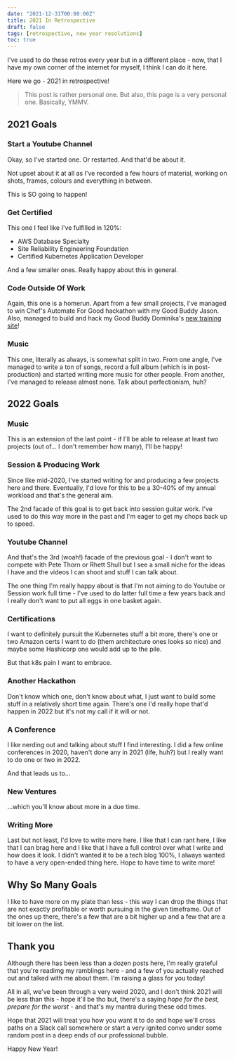 ```yaml
---
date: "2021-12-31T00:00:00Z"
title: 2021 In Retrospective
draft: false
tags: [retrospective, new year resolutions]
toc: true
---
```


I've used to do these retros every year but in a different place - now, that I have my own corner of the internet for myself, I think I can do it here.

Here we go - 2021 in retrospective!

> This post is rather personal one. But also, this page is a very personal one.
> Basically, YMMV.

## 2021 Goals

### Start a Youtube Channel

Okay, so I've started one. Or restarted. And that'd be about it.

Not upset about it at all as I've recorded a few hours of material, working on shots, frames, colours and everything in between.

This is SO going to happen!

### Get Certified

This one I feel like I've fulfilled in 120%:

* AWS Database Specialty
* Site Reliability Engineering Foundation
* Certified Kubernetes Application Developer

And a few smaller ones. Really happy about this in general.

### Code Outside Of Work

Again, this one is a homerun. Apart from a few small projects, I've managed to win Chef's Automate For Good hackathon with my Good Buddy Jason. Also, managed to build and hack my Good Buddy Dominika's [new training site](https://fabric-class.teachable.com/)!

### Music

This one, literally as always, is somewhat split in two. 
From one angle, I've managed to write a ton of songs, record a full album (which is in post-production) and started writing more music for other people.
From another, I've managed to release almost none. Talk about perfectionism, huh?

## 2022 Goals

### Music

This is an extension of the last point - if I'll be able to release at least two projects (out of... I don't remember how many), I'll be happy!

### Session & Producing Work

Since like mid-2020, I've started writing for and producing a few projects here and there. Eventually, I'd love for this to be a 30-40% of my annual workload and that's the general aim.

The 2nd facade of this goal is to get back into session guitar work. I've used to do this way more in the past and I'm eager to get my chops back up to speed.

### Youtube Channel

And that's the 3rd (woah!) facade of the previous goal - I don't want to compete with Pete Thorn or Rhett Shull but I see a small niche for the ideas I have and the videos I can shoot and stuff I can talk about.

The one thing I'm really happy about is that I'm not aiming to do Youtube or Session work full time - I've used to do latter full time a few years back and I really don't want to put all eggs in one basket again.

### Certifications

I want to definitely pursuit the Kubernetes stuff a bit more, there's one or two Amazon certs I want to do (them architecture ones looks so nice) and maybe some Hashicorp one would add up to the pile.

But that k8s pain I want to embrace.

### Another Hackathon

Don't know which one, don't know about what, I just want to build some stuff in a relatively short time again. There's one I'd really hope that'd happen in 2022 but it's not my call if it will or not.

### A Conference

I like nerding out and talking about stuff I find interesting. 
I did a few online conferences in 2020, haven't done any in 2021 (life, huh?) but I really want to do one or two in 2022.

And that leads us to...

### New Ventures

...which you'll know about more in a due time.

### Writing More

Last but not least, I'd love to write more here. 
I like that I can rant here, I like that I can brag here and I like that I have a full control over what I write and how does it look. 
I didn't wanted it to be a tech blog 100%, I always wanted to have a very open-ended thing here.
Hope to have time to write more!

## Why So Many Goals

I like to have more on my plate than less - this way I can drop the things that are not exactly profitable or worth pursuing in the given timeframe. 
Out of the ones up there, there's a few that are a bit higher up and a few that are a bit lower on the list.

## Thank you

Although there has been less than a dozen posts here, I'm really grateful that you're readimg my ramblings here - and a few of you actually reached out and talked with me about them. I'm raising a glass for you today!

All in all, we've been through a very weird 2020, and I don't think 2021 will be less than this - hope it'll be tho but, there's a saying *hope for the best, prepare for the worst* - and that's my mantra during these odd times.

Hope that 2021 will treat you how you want it to do and hope we'll cross paths on a Slack call somewhere or start a very ignited convo under some random post in a deep ends of our professional bubble. 

Happy New Year!
